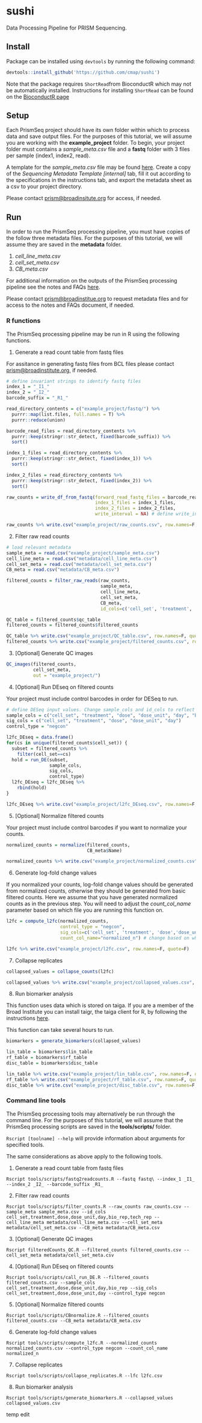 # sushi
Data Processing Pipeline for PRISM Sequencing.

## Install

Package can be installed using `devtools` by running the following command:

```r
devtools::install_github('https://github.com/cmap/sushi')
```

Note that the package requires `ShortRead`from BioconductR which may not be automatically installed. 
Instructions for installing `ShortRead` can be found on the [BioconductR page](https://bioconductor.org/packages/release/bioc/html/ShortRead.html)

## Setup

Each PrismSeq project should have its own folder within which to process data and save output files. For the purposes of this tutorial, we will assume you are working with the __example_project__ folder. To begin, your project folder must contains a _sample_meta.csv_ file and a __fastq__ folder with 3 files per sample (index1, index2, read).

A template for the _sample_meta.csv_ file may be found [here](https://docs.google.com/spreadsheets/d/1t0Avob53rSio4qcxb5QFqnFjRSZC3wnb/edit?usp=sharing&ouid=112283500068607320752&rtpof=true&sd=true). Create a copy of the _Sequencing Metadata Template [internal]_ tab, fill it out according to the specifications in the instructions tab, and export the metadata sheet as a csv to your project directory.

Please contact prism@broadinsitute.org for access, if needed. 

## Run
In order to run the PrismSeq processing pipeline, you must have copies of the follow three metadata files. For the purposes of this tutorial, we will assume they are saved in the __metadata__ folder.
1. _cell_line_meta.csv_
2. _cell_set_meta.csv_
3. _CB_meta.csv_

For additional information on the outputs of the PrismSeq processing pipeline see the notes and FAQs [here](https://docs.google.com/document/d/1sHpkXQzzFu63QbXYc4W3_YmBCqBikQKXmj57yBJFiCw/edit?usp=sharing). 

Please contact prism@broadinstitue.org to request metadata files and for access to the notes and FAQs document, if needed.

### R functions
The PrismSeq processing pipeline may be run in R using the following functions.

1. Generate a read count table from fastq files

For assitance in generating fastq files from BCL files please contact prism@broadinstitute.org, if needed.

```r
# define invariant strings to identify fastq files
index_1 = "_I1_"
index_2 = "_I2_"
barcode_suffix = "_R1_"

read_directory_contents = c("example_project/fastq/") %>% 
  purrr::map(list.files, full.names = T) %>%
  purrr::reduce(union)

barcode_read_files = read_directory_contents %>%
  purrr::keep(stringr::str_detect, fixed(barcode_suffix)) %>%
  sort()

index_1_files = read_directory_contents %>%
  purrr::keep(stringr::str_detect, fixed(index_1)) %>%
  sort()

index_2_files = read_directory_contents %>%
  purrr::keep(stringr::str_detect, fixed(index_2)) %>%
  sort()

raw_counts = write_df_from_fastq(forward_read_fastq_files = barcode_read_files, 
                                 index_1_files = index_1_files, 
                                 index_2_files = index_2_files,
                                 write_interval = NA) # define write_interval to intermitently write out raw_counts file

raw_counts %>% write.csv("example_project/raw_counts.csv", row.names=F, quote=F)
```

2. Filter raw read counts

```r
# load relevant metadata
sample_meta = read.csv("example_project/sample_meta.csv")
cell_line_meta = read.csv("metadata/cell_line_meta.csv")
cell_set_meta = read.csv("metadata/cell_set_meta.csv") 
CB_meta = read.csv("metadata/CB_meta.csv")

filtered_counts = filter_raw_reads(raw_counts, 
                                   sample_meta, 
                                   cell_line_meta, 
                                   cell_set_meta, 
                                   CB_meta, 
                                   id_cols=c('cell_set', 'treatment', 'dose','dose_unit','day','bio_rep','tech_rep')) # change the id_cols parameter to designate which metadata column uniquely define each profile

QC_table = filtered_counts$qc_table
filtered_counts = filtered_counts$filtered_counts

QC_table %>% write.csv("example_project/QC_table.csv", row.names=F, quote=F)
filtered_counts %>% write.csv("example_project/filtered_counts.csv", row.names=F, quote=F)
```

3. [Optional] Generate QC images
```r
QC_images(filtered_counts,
          cell_set_meta,
          out = "example_project/") 
```

4. [Optional] Run DEseq on filtered counts

Your project must include control barcodes in order for DESeq to run.

```r
# define DESeq input values. Change sample_cols and id_cols to reflect which columns uniquely define each sample and signature
sample_cols = c("cell_set", "treatment", "dose", "dose_unit", "day", "bio_rep")
sig_cols = c("cell_set", "treatment", "dose", "dose_unit", "day")
control_type = "negcon"

l2fc_DEseq = data.frame()
for(cs in unique(filtered_counts$cell_set)) {
  subset = filtered_counts %>% 
    filter(cell_set==cs)
  hold = run_DE(subset,
                sample_cols,
                sig_cols,
                control_type)
  l2fc_DEseq = l2fc_DEseq %>% 
    rbind(hold)
}

l2fc_DEseq %>% write.csv("example_project/l2fc_DEseq.csv", row.names=F, quote=F)
```

5. [Optional] Normalize filtered counts

Your project must include control barcodes if you want to normalize your counts.
```r
normalized_counts = normalize(filtered_counts, 
                              CB_meta$Name)

normalized_counts %>% write.csv("example_project/normalized_counts.csv", row.names=F, quote=F)
```

6. Generate log-fold change values

If you normalized your counts, log-fold change values should be generated from normalized counts, otherwise they should be generated from basic filtered counts. Here we assume that you have generated normalized counts as in the previous step. You will need to adjust the _count_col_name_ parameter based on which file you are running this function on.

```r
l2fc = compute_l2fc(normalized_counts,
                    control_type = "negcon",
                    sig_cols=c('cell_set', 'treatment', 'dose','dose_unit','day'),
                    count_col_name="normalized_n") # change based on whether you are running compute_l2fc on normalized_counts or filtered_counts

l2fc %>% write.csv("example_project/l2fc.csv", row.names=F, quote=F)
```

7. Collapse replicates
```r
collapsed_values = collapse_counts(l2fc)

collapsed_values %>% write.csv("example_project/collapsed_values.csv", row.names=F, quote=F)
```

8. Run biomarker analysis

This function uses data which is stored on taiga. If you are a member of the Broad Institute you can install taigr, the taiga client for R, by following the instructions [here](https://github.com/broadinstitute/taigr). 

This function can take several hours to run.

```r
biomarkers = generate_biomarkers(collapsed_values)

lin_table = biomarkers$lin_table
rf_table = biomarkers$rf_table
disc_table = biomarkers$disc_table

lin_table %>% write.csv("example_project/lin_table.csv", row.names=F, quote=F)
rf_table %>% write.csv("example_project/rf_table.csv", row.names=F, quote=F)
disc_table %>% write.csv("example_project/disc_table.csv", row.names=F, quote=F)
```

### Command line tools
The PrismSeq processing tools may alternatively be run through the command line. For the purposes of this tutorial, we will assume that the PrismSeq processing scripts are saved in the __tools/scripts/__ folder.

`Rscript [toolname] --help` will provide information about arguments for specified tools.

The same considerations as above apply to the following tools.

1. Generate a read count table from fastq files

```
Rscript tools/scripts/fastq2readcounts.R --fastq fastq\ --index_1 _I1_ --index_2 _I2_ --barcode_suffix _R1_
```

2. Filter raw read counts

```
Rscript tools/scripts/filter_counts.R --raw_counts raw_counts.csv --sample_meta sample_meta.csv --id_cols cell_set,treatment,dose,dose_unit,day,bio_rep,tech_rep --cell_line_meta metadata/cell_line_meta.csv --cell_set_meta metadata/cell_set_meta.csv --CB_meta metadata/CB_meta.csv
```

3. [Optional] Generate QC images

```
Rscript filteredCounts_QC.R --filtered_counts filtered_counts.csv --cell_set_meta metadata/cell_set_meta.csv
```

4. [Optional] Run DEseq on filtered counts

```
Rscript tools/scripts/call_run_DE.R --filtered_counts filtered_counts.csv --sample_cols cell_set,treatment,dose,dose_unit,day,bio_rep --sig_cols cell_set,treatment,dose,dose_unit,day --control_type negcon
```

5. [Optional] Normalize filtered counts

```
Rscript tools/scripts/CBnormalize.R --filtered_counts filtered_counts.csv --CB_meta metadata/CB_meta.csv
```

6. Generate log-fold change values

```
Rscript tools/scripts/compute_l2fc.R --normalized_counts normalized_counts.csv --control_type negcon --count_col_name normalized_n
```

7. Collapse replicates

```
Rscript tools/scripts/collapse_replicates.R --lfc l2fc.csv
```

8. Run biomarker analysis

```
Rscript tools/scripts/generate_biomarkers.R --collapsed_values collapsed_values.csv
```

temp edit
